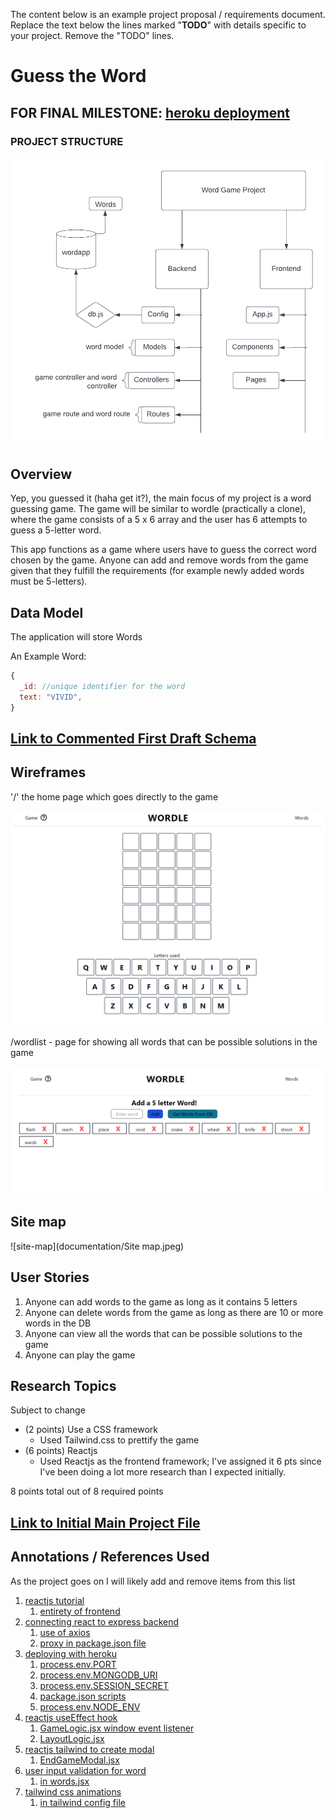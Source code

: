The content below is an example project proposal / requirements document. Replace the text below the lines marked "__TODO__" with details specific to your project. Remove the "TODO" lines.

# Guess the Word

## FOR FINAL MILESTONE: [heroku deployment](https://wordgame-app.herokuapp.com/)
### PROJECT STRUCTURE

![projectstructure](documentation/word%20app%20project%20structure.png)

## Overview

Yep, you guessed it (haha get it?), the main focus of my project is a word guessing game. 
The game will be similar to wordle (practically a clone), 
where the game consists of a 5 x 6 array and the user has 6 attempts to guess a 5-letter word.

This app functions as a game where users have to guess the correct word chosen by the game. 
Anyone can add and remove words from the game given 
that they fulfill the requirements (for example newly added words must be 5-letters).

## Data Model

The application will store Words

An Example Word:

```javascript
{
  _id: //unique identifier for the word
  text: "VIVID",
}
```


## [Link to Commented First Draft Schema](backend/models/wordModel.js)

## Wireframes

'/' the home page which goes directly to the game

![home](documentation/home.png)

/wordlist - page for showing all words that can be possible solutions in the game

![words](documentation/wordlist.png)


## Site map

![site-map](documentation/Site map.jpeg)

## User Stories 

1. Anyone can add words to the game as long as it contains 5 letters
2. Anyone can delete words from the game as long as there are 10 or more words in the DB
3. Anyone can view all the words that can be possible solutions to the game
4. Anyone can play the game

## Research Topics

Subject to change

* (2 points) Use a CSS framework
    * Used Tailwind.css to prettify the game
* (6 points) Reactjs
    * Used Reactjs as the frontend framework; I've assigned it 6 pts since I've been doing a lot more research than I expected initially.

8 points total out of 8 required points


## [Link to Initial Main Project File](backend/server.js) 

## Annotations / References Used

As the project goes on I will likely add and remove items from this list

1. [reactjs tutorial](https://www.youtube.com/watch?v=w7ejDZ8SWv8)
   1. [entirety of frontend]()
2. [connecting react to express backend](https://www.youtube.com/watch?v=kJA9rDX7azM) 
   1. [use of axios](https://github.com/nyu-csci-ua-0467-001-002-spring-2022/final-project-blin007/blob/16e5ce982f700ea54a7a6ab0d9a974a5d6a1364e/frontend/src/pages/Words.jsx#L15-L24)
   2. [proxy in package.json file](https://github.com/nyu-csci-ua-0467-001-002-spring-2022/final-project-blin007/blob/16e5ce982f700ea54a7a6ab0d9a974a5d6a1364e/frontend/package.json#L5)
3. [deploying with heroku](https://www.youtube.com/watch?v=5PaUiPyBDJY&t=747s)
   1. [process.env.PORT](https://github.com/nyu-csci-ua-0467-001-002-spring-2022/final-project-blin007/blob/eaba0a8a53f6ff4cedb72676b7de789c552cf230/backend/server.js#L12)
   2. [process.env.MONGODB_URI](https://github.com/nyu-csci-ua-0467-001-002-spring-2022/final-project-blin007/blob/eaba0a8a53f6ff4cedb72676b7de789c552cf230/backend/config/db.js#L6)
   3. [process.env.SESSION_SECRET](https://github.com/nyu-csci-ua-0467-001-002-spring-2022/final-project-blin007/blob/eaba0a8a53f6ff4cedb72676b7de789c552cf230/backend/server.js#L31)
   4. [package.json scripts](https://github.com/nyu-csci-ua-0467-001-002-spring-2022/final-project-blin007/blob/eaba0a8a53f6ff4cedb72676b7de789c552cf230/package.json#L8-L10)
   5. [process.env.NODE_ENV](https://github.com/nyu-csci-ua-0467-001-002-spring-2022/final-project-blin007/blob/eaba0a8a53f6ff4cedb72676b7de789c552cf230/backend/server.js#L50-L56)
4. [reactjs useEffect hook](https://www.youtube.com/watch?v=0ZJgIjIuY7U&list=LL&index=4&t=666s)
   1. [GameLogic.jsx window event listener](https://github.com/nyu-csci-ua-0467-001-002-spring-2022/final-project-blin007/blob/16e5ce982f700ea54a7a6ab0d9a974a5d6a1364e/frontend/src/components/GameLogic.jsx#L27-L33)
   2. [LayoutLogic.jsx](https://github.com/nyu-csci-ua-0467-001-002-spring-2022/final-project-blin007/blob/16e5ce982f700ea54a7a6ab0d9a974a5d6a1364e/frontend/src/components/LayoutLogic.jsx#L55-L155)
5. [reactjs tailwind to create modal](https://www.youtube.com/watch?v=ZCvemsUfwPQ)
   1. [EndGameModal.jsx](https://github.com/nyu-csci-ua-0467-001-002-spring-2022/final-project-blin007/blob/16e5ce982f700ea54a7a6ab0d9a974a5d6a1364e/frontend/src/components/EndGameModal.jsx#L6-L24)
6. [user input validation for word](https://stackoverflow.com/questions/3073176/javascript-regex-only-english-letters-allowed)
   1. [in words.jsx](https://github.com/nyu-csci-ua-0467-001-002-spring-2022/final-project-blin007/blob/052f81edba6ad9ec27abdd5c247ef7e0818ea58e/frontend/src/pages/Words.jsx#L11-L14)
7. [tailwind css animations](https://tailwindcss.com/docs/animation#customizing-your-theme)
   1. [in tailwind config file]()

